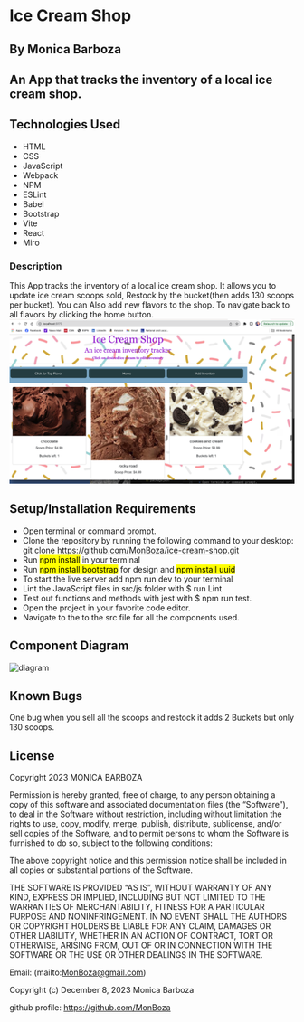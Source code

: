 # Ice Cream Shop

## By Monica Barboza

## An App that tracks the inventory of a local ice cream shop.

## Technologies Used

* HTML
* CSS
* JavaScript
* Webpack
* NPM
* ESLint
* Babel
* Bootstrap
* Vite
* React
* Miro

### Description
This App tracks the inventory of a local ice cream shop. It allows you to update ice cream scoops sold, Restock by the bucket(then adds 130 scoops per bucket). You can Also add new flavors to the shop. To navigate back to all flavors by clicking the home button.
![IceCreamInventory](src/assets/img/IceCreamInventory.png)

## Setup/Installation Requirements

* Open terminal or command prompt.
* Clone the repository by running the following command to your desktop: git clone https://github.com/MonBoza/ice-cream-shop.git
* Run <mark>npm install</mark> in your terminal
* Run <mark>npm install bootstrap</mark> for design and <mark>npm install uuid</mark>
* To start the live server add npm run dev to your terminal
* Lint the JavaScript files in src/js folder  with $ run Lint
* Test out functions and methods with jest with $ npm run test.
* Open the project in your favorite code editor.
* Navigate to the to the src file for all the components used.


## Component Diagram

![diagram](https://github.com/MonBoza/ice-cream-shop/assets/145809292/560339fb-2f83-4c15-8032-8d8f523cf5e8)

## Known Bugs
One bug when you sell all the scoops and restock it adds 2 Buckets but only 130 scoops. 


## License
Copyright 2023 MONICA BARBOZA

Permission is hereby granted, free of charge, to any person obtaining a copy of this software and associated documentation files (the “Software”), to deal in the Software without restriction, including without limitation the rights to use, copy, modify, merge, publish, distribute, sublicense, and/or sell copies of the Software, and to permit persons to whom the Software is furnished to do so, subject to the following conditions:

The above copyright notice and this permission notice shall be included in all copies or substantial portions of the Software.

THE SOFTWARE IS PROVIDED “AS IS”, WITHOUT WARRANTY OF ANY KIND, EXPRESS OR IMPLIED, INCLUDING BUT NOT LIMITED TO THE WARRANTIES OF MERCHANTABILITY, FITNESS FOR A PARTICULAR PURPOSE AND NONINFRINGEMENT. IN NO EVENT SHALL THE AUTHORS OR COPYRIGHT HOLDERS BE LIABLE FOR ANY CLAIM, DAMAGES OR OTHER LIABILITY, WHETHER IN AN ACTION OF CONTRACT, TORT OR OTHERWISE, ARISING FROM, OUT OF OR IN CONNECTION WITH THE SOFTWARE OR THE USE OR OTHER DEALINGS IN THE SOFTWARE.

Email: (mailto:MonBoza@gmail.com)

Copyright (c) December 8, 2023 Monica Barboza

github profile: https://github.com/MonBoza

